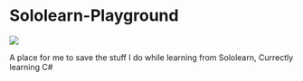 # Sololearn-Playground
![](https://img.shields.io/twitter/follow/Deanosim.svg?label=Stalk%20me&style=social)

A place for me to save the stuff I do while learning from Sololearn, Currectly learning C#
